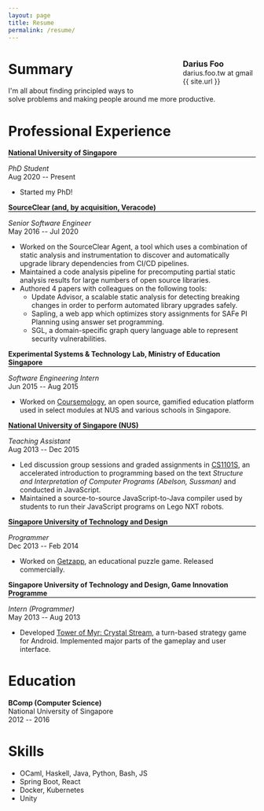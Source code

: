 ```yaml
---
layout: page
title: Resume
permalink: /resume/
---
```


<style>
  p.company {
    border-bottom: 1px solid black;
    font-weight: bold;
    margin-bottom: 0px;
  }
  p.position {
    margin-bottom: 0px;
    font-style: italic;
  }
  div.bio {
    padding: 6px 6px 6px 80px;
    float: right;
    border-radius: 3px;
  }
  p.name {
    font-size: 1.15em;
    font-weight: bold;
    margin-bottom: 0px;
  }
</style>

<div class="bio">
  <p class="name">Darius Foo</p>
  darius.foo.tw at gmail<br/>
  {{ site.url }}<br/>
</div>

# Summary

I'm all about finding principled ways to solve problems and making people around me more productive.

# Professional Experience

<p class="company">National University of Singapore</p>
<p class="position">PhD Student</p>
Aug 2020 -- Present

- Started my PhD!

<p class="company">SourceClear (and, by acquisition, Veracode)</p>
<p class="position">Senior Software Engineer</p>
May 2016 -- Jul 2020

- Worked on the SourceClear Agent, a tool which uses a combination of static analysis and instrumentation to discover and automatically upgrade library dependencies from CI/CD pipelines.
- Maintained a code analysis pipeline for precomputing partial static analysis results for large numbers of open source libraries.
- Authored 4 papers with colleagues on the following tools:
    + Update Advisor, a scalable static analysis for detecting breaking changes in order to perform automated library upgrades safely.
    + Sapling, a web app which optimizes story assignments for SAFe PI Planning using answer set programming.
    + SGL, a domain-specific graph query language able to represent security vulnerabilities.

<p class="company">Experimental Systems & Technology Lab, Ministry of Education Singapore</p>
<p class="position">Software Engineering Intern</p>
Jun 2015 -- Aug 2015

- Worked on [Coursemology](https://coursemology.org/), an open source, gamified education platform used in select modules at NUS and various schools in Singapore.

<p class="company">National University of Singapore (NUS)</p>
<p class="position">Teaching Assistant</p>
Aug 2013 -- Dec 2015

- Led discussion group sessions and graded assignments in [CS1101S](https://www.comp.nus.edu.sg/~cs1101s/), an accelerated introduction to programming based on the text _Structure and Interpretation of Computer Programs (Abelson, Sussman)_ and conducted in JavaScript.
- Maintained a source-to-source JavaScript-to-Java compiler used by students to run their JavaScript programs on Lego NXT robots.

<p class="company">Singapore University of Technology and Design</p>
<p class="position">Programmer</p>
Dec 2013 -- Feb 2014

- Worked on [Getzapp](https://www.youtube.com/watch?v=HjXklXXprAA), an educational puzzle game. Released commercially.

<p class="company">Singapore University of Technology and Design, Game Innovation Programme</p>
<p class="position">Intern (Programmer)</p>
May 2013 -- Aug 2013

- Developed [Tower of Myr: Crystal Stream](https://www.youtube.com/watch?v=1nM9Xh58SYU), a turn-based strategy game for Android. Implemented major parts of the gameplay and user interface.

# Education

**BComp (Computer Science)**<br/>
National University of Singapore<br/>
2012 -- 2016

# Skills

- OCaml, Haskell, Java, Python, Bash, JS
- Spring Boot, React
- Docker, Kubernetes
- Unity
